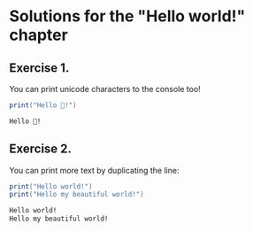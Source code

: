 # Solutions for the "Hello world!" chapter

## Exercise 1.
You can print unicode characters to the console too!

```lua
print("Hello 🌙!")
```

```bash
Hello 🌙!
```

## Exercise 2.
You can print more text by duplicating the line:

```lua
print("Hello world!")
print("Hello my beautiful world!")
```

```bash
Hello world!
Hello my beautiful world!
```